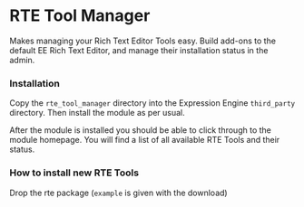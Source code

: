 # RTE Tool Manager
Makes managing your Rich Text Editor Tools easy. Build add-ons to the default EE Rich Text Editor, and manage their installation status in the admin.

### Installation
Copy the `rte_tool_manager` directory into the Expression Engine `third_party` directory. Then install the module as per usual.

After the module is installed you should be able to click through to the module homepage. You will find a list of all available RTE Tools and their status.

### How to install new RTE Tools
Drop the rte package (`example` is given with the download) 
